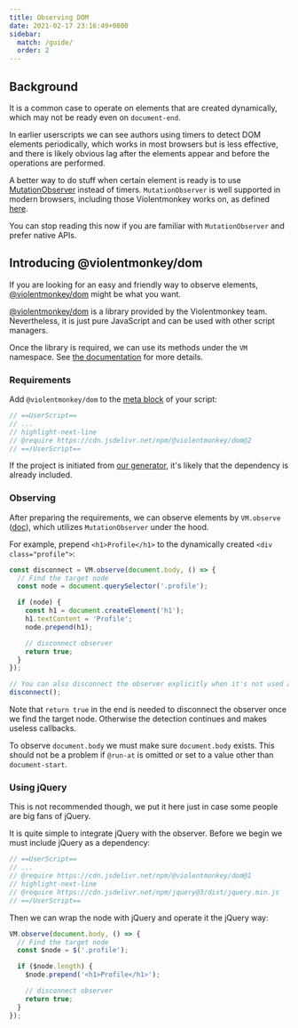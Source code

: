 ```yaml
---
title: Observing DOM
date: 2021-02-17 23:16:49+0800
sidebar:
  match: /guide/
  order: 2
---
```


## Background

It is a common case to operate on elements that are created dynamically, which may not be ready even on `document-end`.

In earlier userscripts we can see authors using timers to detect DOM elements periodically, which works in most browsers but is less effective, and there is likely obvious lag after the elements appear and before the operations are performed.

A better way to do stuff when certain element is ready is to use [MutationObserver](https://developer.mozilla.org/en-US/docs/Web/API/MutationObserver) instead of timers. `MutationObserver` is well supported in modern browsers, including those Violentmonkey works on, as defined [here](https://github.com/violentmonkey/violentmonkey/blob/master/.browserslistrc).

You can stop reading this now if you are familiar with `MutationObserver` and prefer native APIs.

## Introducing @violentmonkey/dom

If you are looking for an easy and friendly way to observe elements, [@violentmonkey/dom][vm-dom] might be what you want.

[@violentmonkey/dom][vm-dom] is a library provided by the Violentmonkey team. Nevertheless, it is just pure JavaScript and can be used with other script managers.

Once the library is required, we can use its methods under the `VM` namespace. See [the documentation](https://violentmonkey.github.io/vm-dom/) for more details.

### Requirements

Add `@violentmonkey/dom` to the [meta block](/api/metadata-block/) of your script:

```js
// ==UserScript==
// ...
// highlight-next-line
// @require https://cdn.jsdelivr.net/npm/@violentmonkey/dom@2
// ==/UserScript==
```

If the project is initiated from [our generator](https://github.com/violentmonkey/generator-userscript), it's likely that the dependency is already included.

### Observing

After preparing the requirements, we can observe elements by `VM.observe` ([doc](https://violentmonkey.github.io/vm-dom/functions/observe.html)), which utilizes `MutationObserver` under the hood.

For example, prepend `<h1>Profile</h1>` to the dynamically created `<div class="profile">`:

```js
const disconnect = VM.observe(document.body, () => {
  // Find the target node
  const node = document.querySelector('.profile');

  if (node) {
    const h1 = document.createElement('h1');
    h1.textContent = 'Profile';
    node.prepend(h1);

    // disconnect observer
    return true;
  }
});

// You can also disconnect the observer explicitly when it's not used any more
disconnect();
```

Note that `return true` in the end is needed to disconnect the observer once we find the target node. Otherwise the detection continues and makes useless callbacks.

To observe `document.body` we must make sure `document.body` exists. This should not be a problem if `@run-at` is omitted or set to a value other than `document-start`.

### Using jQuery

This is not recommended though, we put it here just in case some people are big fans of jQuery.

It is quite simple to integrate jQuery with the observer. Before we begin we must include jQuery as a dependency:

```js
// ==UserScript==
// ...
// @require https://cdn.jsdelivr.net/npm/@violentmonkey/dom@1
// highlight-next-line
// @require https://cdn.jsdelivr.net/npm/jquery@3/dist/jquery.min.js
// ==/UserScript==
```

Then we can wrap the node with jQuery and operate it the jQuery way:

```js
VM.observe(document.body, () => {
  // Find the target node
  const $node = $('.profile');

  if ($node.length) {
    $node.prepend('<h1>Profile</h1>');

    // disconnect observer
    return true;
  }
});
```

[vm-dom]: https://github.com/violentmonkey/vm-dom
